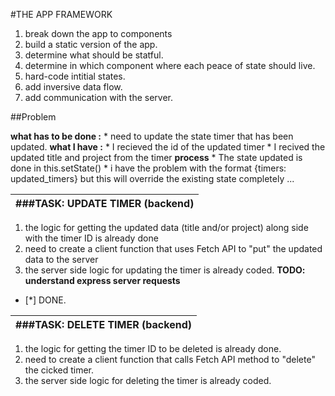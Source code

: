 
                           
#THE APP FRAMEWORK     
                           
1. break down the app to components
1. build a static version of the app.
1. determine what should be statful.
1. determine in which component where each peace of state should live.
1. hard-code intitial states.
1. add inversive data flow.
1. add communication with the server.

##Problem			

**what has to be done :**
    * need to update the state timer that has been updated.
__what I have :__ 
    * I recieved the id of the updated timer 
    * I recived the updated title and project from the timer
__process__
    * The state updated is done in this.setState()
    * i have the problem with the format {timers: updated_timers} but this will override the existing state completely
    ...

###TASK: UPDATE TIMER (backend)|
-------------------------------|

1. the logic for getting the updated data (title and/or project) along side with the timer ID is already done
1. need to create a client function that uses Fetch API to "put" the updated data to the server
1. the server side logic for updating the timer is already coded.
**TODO: understand express server requests** 
- [*] DONE.

###TASK: DELETE TIMER (backend)|	
-------------------------------|	

1. the logic for getting the timer ID to be deleted is already done.
2. need to create a client function that calls Fetch API method to "delete" the cicked timer.
3. the server side logic for deleting the timer is already coded.
